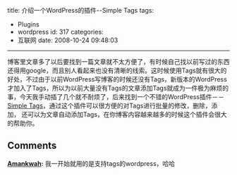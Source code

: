 title: 介绍一个WordPress的插件--Simple Tags
tags:
  - Plugins
  - wordpress
id: 317
categories:
  - 互联网
date: 2008-10-24 09:48:03
---

博客里文章多了以后要找到一篇文章就不太方便了，有时候自己找以前写过的东西还得用google，而且别人看起来也没有清晰的线索。这时候使用Tags就有很大的好处，不过由于以前WordPress写博客的时候还没有Tags，新版本的WordPress才加入了Tags，所以为以前大量没有Tags的文章添加Tags就成为一件极为麻烦的事，今天我手动插了几个就不耐烦了，后来找到一个不错的WordPress插件－－[Simple Tags](http://www.herewithme.fr/wordpress-plugins/simple-tags)，通过这个插件可以很方便的对Tags进行批量的修改，删除，添加， 还可以为文章自动添加Tags，在你博客内容越来越多的时候这个插件会很大的帮助你。
## Comments

**[Amankwah](#4547 "2008-10-24 22:23:50"):** 我一开始就用的是支持tags的wordpress，哈哈

